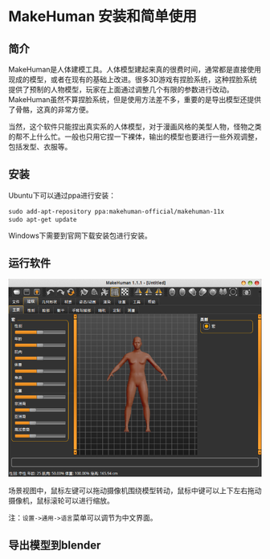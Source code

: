 # MakeHuman 安装和简单使用

## 简介

MakeHuman是人体建模工具。人体模型建起来真的很费时间，通常都是直接使用现成的模型，或者在现有的基础上改进。很多3D游戏有捏脸系统，这种捏脸系统提供了预制的人物模型，玩家在上面通过调整几个有限的参数进行改动。MakeHuman虽然不算捏脸系统，但是使用方法差不多，重要的是导出模型还提供了骨骼，这真的非常方便。

当然，这个软件只能捏出真实系的人体模型，对于漫画风格的美型人物，怪物之类的帮不上什么忙。一般也只用它捏一下裸体，输出的模型也要进行一些外观调整，包括发型、衣服等。

## 安装

Ubuntu下可以通过ppa进行安装：

```
sudo add-apt-repository ppa:makehuman-official/makehuman-11x
sudo apt-get update
```

Windows下需要到官网下载安装包进行安装。

## 运行软件

![](res/1.png)

场景视图中，鼠标左键可以拖动摄像机围绕模型转动，鼠标中键可以上下左右拖动摄像机，鼠标滚轮可以进行缩放。

注：`设置->通用->语言`菜单可以调节为中文界面。

## 导出模型到blender
